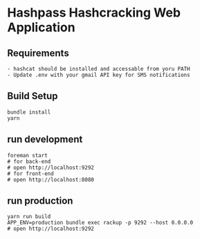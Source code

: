 # Hashpass Hashcracking Web Application 

## Requirements
```
- hashcat should be installed and accessable from yoru PATH
- Update .env with your gmail API key for SMS notifications
````

## Build Setup
```
bundle install
yarn
```

## run development
```
foreman start
# for back-end
# open http://localhost:9292
# for front-end
# open http://localhost:8080
```

## run production
```
yarn run build
APP_ENV=production bundle exec rackup -p 9292 --host 0.0.0.0
# open http://localhost:9292
```
